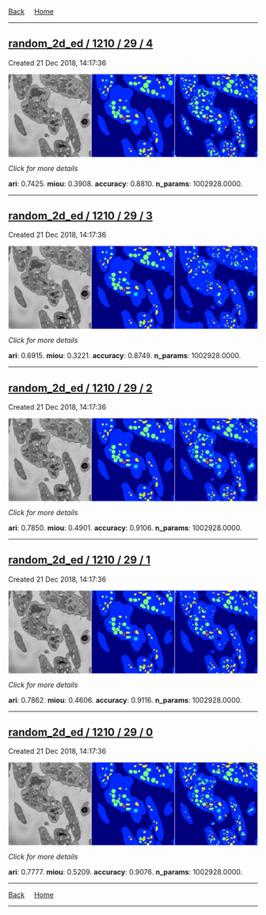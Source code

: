 
[Back](..)&nbsp;&nbsp;&nbsp;&nbsp;&nbsp;[Home](https://leapmanlab.github.io/snapshots)

---

<div class="summary"><a href="4"><h2>random_2d_ed / 1210 / 29 / 4</h2></a><p>Created 21 Dec 2018, 14:17:36
</p><a href="4"><img src="4/media/summary.png" align="center"></a><p>
<i>Click for more details</i>
</p></div>

**ari**: 0.7425. **miou**: 0.3908. **accuracy**: 0.8810. **n_params**: 1002928.0000. 

---

<div class="summary"><a href="3"><h2>random_2d_ed / 1210 / 29 / 3</h2></a><p>Created 21 Dec 2018, 14:17:36
</p><a href="3"><img src="3/media/summary.png" align="center"></a><p>
<i>Click for more details</i>
</p></div>

**ari**: 0.6915. **miou**: 0.3221. **accuracy**: 0.8749. **n_params**: 1002928.0000. 

---

<div class="summary"><a href="2"><h2>random_2d_ed / 1210 / 29 / 2</h2></a><p>Created 21 Dec 2018, 14:17:36
</p><a href="2"><img src="2/media/summary.png" align="center"></a><p>
<i>Click for more details</i>
</p></div>

**ari**: 0.7850. **miou**: 0.4901. **accuracy**: 0.9106. **n_params**: 1002928.0000. 

---

<div class="summary"><a href="1"><h2>random_2d_ed / 1210 / 29 / 1</h2></a><p>Created 21 Dec 2018, 14:17:36
</p><a href="1"><img src="1/media/summary.png" align="center"></a><p>
<i>Click for more details</i>
</p></div>

**ari**: 0.7862. **miou**: 0.4606. **accuracy**: 0.9116. **n_params**: 1002928.0000. 

---

<div class="summary"><a href="0"><h2>random_2d_ed / 1210 / 29 / 0</h2></a><p>Created 21 Dec 2018, 14:17:36
</p><a href="0"><img src="0/media/summary.png" align="center"></a><p>
<i>Click for more details</i>
</p></div>

**ari**: 0.7777. **miou**: 0.5209. **accuracy**: 0.9076. **n_params**: 1002928.0000. 

---

[Back](..)&nbsp;&nbsp;&nbsp;&nbsp;&nbsp;[Home](https://leapmanlab.github.io/snapshots)

---